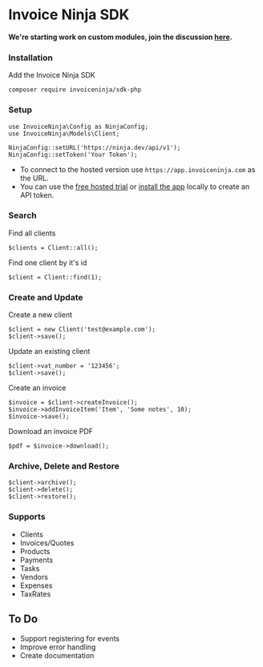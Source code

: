 # Invoice Ninja SDK

**We're starting work on custom modules, join the discussion [here](https://github.com/invoiceninja/invoiceninja/issues/1131).**

### Installation

Add the Invoice Ninja SDK

    composer require invoiceninja/sdk-php

### Setup

    use InvoiceNinja\Config as NinjaConfig;
    use InvoiceNinja\Models\Client;

    NinjaConfig::setURL('https://ninja.dev/api/v1');
    NinjaConfig::setToken('Your Token');

- To connect to the hosted version use `https://app.invoiceninja.com` as the URL.
- You can use the [free hosted trial](https://app.invoiceninja.com/invoice_now?sign_up=true&redirect_to=/settings/api_tokens) or [install the app](https://www.invoiceninja.com/self-host/) locally to create an API token.

### Search

Find all clients

    $clients = Client::all();

Find one client by it's id

    $client = Client::find(1);

### Create and Update

Create a new client

    $client = new Client('test@example.com');
    $client->save();

Update an existing client

    $client->vat_number = '123456';
    $client->save();

Create an invoice

    $invoice = $client->createInvoice();
    $invoice->addInvoiceItem('Item', 'Some notes', 10);
    $invoice->save();

Download an invoice PDF

    $pdf = $invoice->download();

### Archive, Delete and Restore

    $client->archive();
    $client->delete();
    $client->restore();

### Supports

- Clients
- Invoices/Quotes
- Products
- Payments
- Tasks
- Vendors
- Expenses
- TaxRates

## To Do

- Support registering for events
- Improve error handling
- Create documentation
